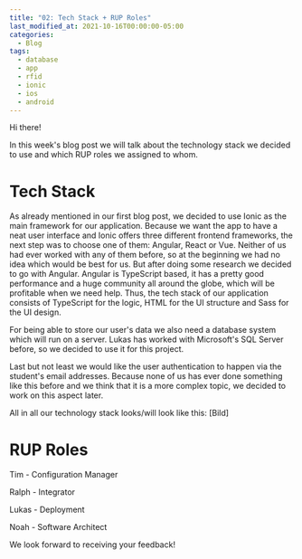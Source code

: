 ```yaml
---
title: "02: Tech Stack + RUP Roles"
last_modified_at: 2021-10-16T00:00:00-05:00
categories:
  - Blog
tags:
  - database
  - app
  - rfid
  - ionic
  - ios
  - android
---
```


Hi there!

In this week's blog post we will talk about the technology stack we decided to use and which RUP roles we assigned to whom.

# Tech Stack

As already mentioned in our first blog post, we decided to use Ionic as the main framework for our application. Because we want the app to have a neat user interface and Ionic offers three different frontend frameworks, the next step was to choose one of them: Angular, React or Vue. Neither of us had ever worked with any of them before, so at the beginning we had no idea which would be best for us. But after doing some research we decided to go with Angular. Angular is TypeScript based, it has a pretty good performance and a huge community all around the globe, which will be profitable when we need help.
Thus, the tech stack of our application consists of TypeScript for the logic, HTML for the UI structure and Sass for the UI design.

For being able to store our user's data we also need a database system which will run on a server. Lukas has worked with Microsoft's SQL Server before, so we decided to use it for this project.

Last but not least we would like the user authentication to happen via the student's email addresses. Because none of us has ever done something like this before and we think that it is a more complex topic, we decided to work on this aspect later.

All in all our technology stack looks/will look like this:
[Bild]

# RUP Roles

Tim - Configuration Manager

Ralph - Integrator

Lukas - Deployment

Noah - Software Architect


We look forward to receiving your feedback!